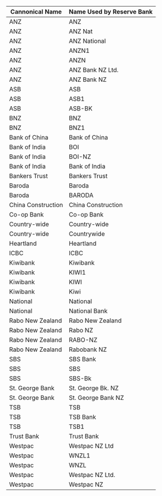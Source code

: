 Cannonical Name | Name Used by Reserve Bank
--------------- | -------------------------
ANZ|ANZ
ANZ|ANZ Nat
ANZ|ANZ National
ANZ|ANZN1
ANZ|ANZN
ANZ|ANZ Bank NZ Ltd.
ANZ|ANZ Bank NZ
ASB|ASB
ASB|ASB1
ASB|ASB-BK
BNZ|BNZ
BNZ|BNZ1
Bank of China|Bank of China
Bank of India|BOI
Bank of India|BOI-NZ
Bank of India|Bank of India
Bankers Trust|Bankers Trust
Baroda|Baroda
Baroda|BARODA
China Construction|China Construction
Co-op Bank|Co-op Bank
Country-wide|Country-wide
Country-wide|Countrywide
Heartland|Heartland
ICBC|ICBC
Kiwibank|Kiwibank
Kiwibank|KIWI1
Kiwibank|KIWI
Kiwibank|Kiwi
National|National
National|National Bank
Rabo New Zealand|Rabo New Zealand
Rabo New Zealand|Rabo NZ
Rabo New Zealand|RABO-NZ
Rabo New Zealand|Rabobank NZ
SBS|SBS Bank
SBS|SBS
SBS|SBS-Bk
St. George Bank|St. George Bk. NZ
St. George Bank|St. George Bank NZ
TSB|TSB
TSB|TSB Bank
TSB|TSB1
Trust Bank|Trust Bank
Westpac|Westpac NZ Ltd
Westpac|WNZL1
Westpac|WNZL
Westpac|Westpac NZ Ltd.
Westpac|Westpac NZ
